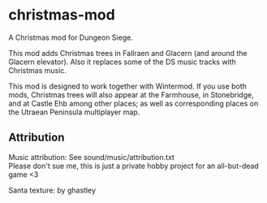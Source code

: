 # christmas-mod
A Christmas mod for Dungeon Siege.

This mod adds Christmas trees in Fallraen and Glacern (and around the Glacern elevator). Also it replaces some of the DS music tracks with Christmas music.

This mod is designed to work together with Wintermod. If you use both mods, Christmas trees will also appear at the Farmhouse, in Stonebridge, and at Castle Ehb among other places; as well as corresponding places on the Utraean Peninsula multiplayer map.

## Attribution
Music attribution: See sound/music/attribution.txt\
Please don't sue me, this is just a private hobby project for an all-but-dead game <3

Santa texture: by ghastley
